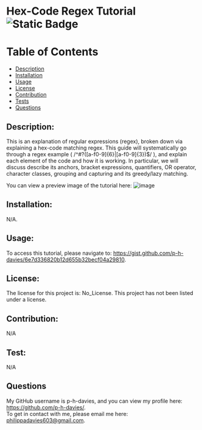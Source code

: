 # Hex-Code Regex Tutorial ![Static Badge](https://img.shields.io/badge/License:-No_License-green:badgeContent)

# Table of Contents
- [Description](#description)
- [Installation](#installation)
- [Usage](#usage)
- [License](#license)
- [Contribution](#contribution)
- [Tests](#test)
- [Questions](#questions)

## Description:
This is an explanation of regular expressions (regex), broken down via explaining a hex-code matching regex. This guide will systematically go through a regex example ( /^#?([a-f0-9]{6}|[a-f0-9]{3})$/ ), and explain each element of the code and how it is working. In particular, we will discuss describe its anchors, bracket expressions, quantifiers, OR operator, character classes, grouping and capturing and its greedy/lazy matching. 

You can view a preview image of the tutorial here:
![image](https://github.com/p-h-davies/RegEx-Hex-Code-Tutorial/assets/132735727/a4e68080-bd33-45f2-be51-5283c21b840e)


## Installation:
N/A.

## Usage:
To access this tutorial, please navigate to: https://gist.github.com/p-h-davies/6e7d336820b12d655b32becf04a29810. 

## License:
The license for this project is: No_License.
This project has not been listed under a license.

## Contribution:
N/A

## Test:
N/A

## Questions
My GitHub username is p-h-davies, and you can view my profile here: https://github.com/p-h-davies/.
<br>
To get in contact with me, please email me here: philippadavies603@gmail.com.



